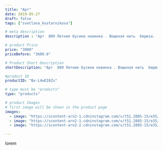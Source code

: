 ```yaml
---
title: "Арт"
date: 2019-05-27
draft: false
tags: ["svetlana_kustarnikova"]

# meta description
description : "Арт  809 Летние бусики новинка . Вощеная нить  бирюза.  Возможны другие цвета.  Выложу немного позже. Продано"

# product Price
price: "3000"
priceBefore: "3600.0"

# Product Short Description
shortDescription: "Арт  809 Летние бусики новинка . Вощеная нить  бирюза.  Возможны другие цвета.  Выложу немного позже. Продано"

#product ID
productID: "Bx-L4wEI6Zu"

# type must be "products"
type: "products"

# product Images
# first image will be shown in the product page
images:
  - image: "https://scontent-arn2-1.cdninstagram.com/v/t51.2885-15/e35/61553511_421035298448739_5423306912951768475_n.jpg?_nc_ht=scontent-arn2-1.cdninstagram.com&_nc_cat=103&_nc_ohc=YA2DIZdVTscAX8aXSfX&se=7&tp=1&oh=8cca007f82e2c2d7aad6818aa428a2d9&oe=60600527&ig_cache_key=MjA1MzEzMDczMzAxMjM1NDUxMQ%3D%3D.2"
  - image: "https://scontent-arn2-1.cdninstagram.com/v/t51.2885-15/e35/60743071_2337228489867261_3193836131644118114_n.jpg?_nc_ht=scontent-arn2-1.cdninstagram.com&_nc_cat=109&_nc_ohc=WPm4TLY5wekAX9r6rLv&se=7&tp=1&oh=37f83d68d4c4f07dcfca8b83c5bd1dab&oe=605FDC7C&ig_cache_key=MjA1MzEzMDczMzAyMDU0MzQyMA%3D%3D.2"
  - image: "https://scontent-arn2-2.cdninstagram.com/v/t51.2885-15/e35/60306433_999723040218233_3471760241855413053_n.jpg?_nc_ht=scontent-arn2-2.cdninstagram.com&_nc_cat=105&_nc_ohc=9mh9vWJEYxsAX9ey540&se=7&tp=1&oh=28a46cf562a4b05d9b6c6716275dca64&oe=605F9649&ig_cache_key=MjA1MzEzMDczMzAwMzg2MTY0Mg%3D%3D.2"

---
```

lorem
